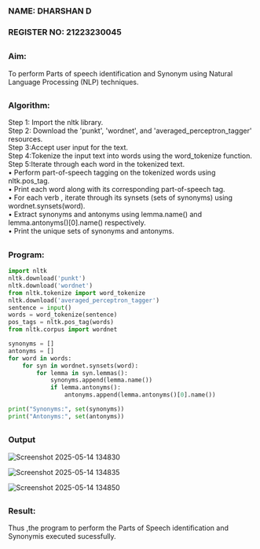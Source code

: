 <H3>NAME: DHARSHAN D</H3>
<H3>REGISTER NO: 21223230045 </H3>

## <h3>Aim:</h3>
To perform Parts of speech identification and Synonym using Natural Language Processing (NLP) techniques.
 
 
## <h3>Algorithm:</h3>

Step 1: Import the nltk library.<br>
Step 2: Download the 'punkt', 'wordnet', and 'averaged_perceptron_tagger' resources.<br>
Step 3:Accept user input for the text.<br>
Step 4:Tokenize the input text into words using the word_tokenize function.<br>
Step 5:Iterate through each word in the tokenized text.<br>
•	Perform part-of-speech tagging on the tokenized words using nltk.pos_tag.<br>
•	Print each word along with its corresponding part-of-speech tag.<br>
•	For each verb , iterate through its synsets (sets of synonyms) using wordnet.synsets(word).<br>
•	Extract synonyms and antonyms using lemma.name() and lemma.antonyms()[0].name() respectively.<br>
•	Print the unique sets of synonyms and antonyms.

## <H3>Program:</H3>

```python
import nltk
nltk.download('punkt')
nltk.download('wordnet')
from nltk.tokenize import word_tokenize
nltk.download('averaged_perceptron_tagger')
sentence = input()
words = word_tokenize(sentence)
pos_tags = nltk.pos_tag(words)
from nltk.corpus import wordnet

synonyms = []
antonyms = []
for word in words:
    for syn in wordnet.synsets(word):
        for lemma in syn.lemmas():
            synonyms.append(lemma.name())
            if lemma.antonyms():
                antonyms.append(lemma.antonyms()[0].name())

print("Synonyms:", set(synonyms))
print("Antonyms:", set(antonyms))

```

## <H3>Output</H3>
![Screenshot 2025-05-14 134830](https://github.com/user-attachments/assets/a4d6f8ec-2f42-4d0a-b1fb-40cdc63b33e7)

![Screenshot 2025-05-14 134835](https://github.com/user-attachments/assets/b0754620-2e0c-4dde-8036-10c42d84ffd3)

![Screenshot 2025-05-14 134850](https://github.com/user-attachments/assets/453a7084-c781-4827-bbbf-048fabf0a7d6)

## <H3>Result:</H3>
Thus ,the program to perform the Parts of Speech identification and Synonymis executed sucessfully.
